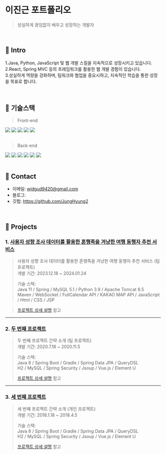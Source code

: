 # 이진근 포트폴리오
>성실하게 끊임없이 배우고 성장하는 개발자
</br>

## :pushpin: Intro
1.Java, Python, JavaScript 및 웹 개발 스킬을 지속적으로 성장시키고 있습니다.
</br>
2.React, Spring MVC 등의 프레임워크를 활용한 웹 개발 경험이 있습니다.
</br>
3.성실하게 역량을 강화하며, 팀워크와 협업을 중요시하고, 지속적인 학습을 통한 성장을 목표로 합니다.

</br>

## :pushpin: 기술스택
>Front-end
<div>
<img src="https://img.shields.io/badge/react.js-61DAFB?style=for-the-badge&logo=react&logoColor=black"/>
<img src="https://img.shields.io/badge/css-1572B6?style=for-the-badge&logo=css3&logoColor=white"/>
<img src="https://img.shields.io/badge/html5-E34F26?style=for-the-badge&logo=html5&logoColor=white"/>
<img src="https://img.shields.io/badge/javascript-F7DF1E?style=for-the-badge&logo=javascript&logoColor=black"/>
<img src="https://img.shields.io/badge/bootstrap-7952B3?style=for-the-badge&logo=bootstrap&logoColor=white">
</div>
</br>

>Back-end

<div>
<img src="https://img.shields.io/badge/node.js-339933?style=for-the-badge&logo=Node.js&logoColor=white"/>
<img src="https://img.shields.io/badge/python-3776AB?style=for-the-badge&logo=python&logoColor=white"/>
<img src="https://img.shields.io/badge/mysql-4479A1?style=for-the-badge&logo=mysql&logoColor=white"/>
<img src="https://img.shields.io/badge/spring-6DB33F?style=for-the-badge&logo=spring&logoColor=white"/>
<img src="https://img.shields.io/badge/springboot-6DB33F?style=for-the-badge&logo=springboot&logoColor=white"/>
<img src="https://img.shields.io/badge/java-007396?style=for-the-badge&logo=OpenJDK&logoColor=white">

</div>
</br>

## :pushpin: Contact
- 이메일: wjdgud9420@gmail.com
- 블로그: 
- 깃헙: https://github.com/JungHyung2

</br>

## :pushpin: Projects
### 1. [사용자 성향 조사 데이터를 활용한 혼행족을 겨냥한 여행 동행자 추천 서비스](https://github.com/2023-SMHRD-IS-AI1/WithusRepo)
>사용자 성향 조사 데이터를 활용한 혼행족을 겨냥한 여행 동행자 추천 서비스 (팀 프로젝트)  
>개발 기간: 2023.12.18 ~ 2024.01.24 
>  
>기술 스택:  
>Java 11 / Spring / MySQL 5.1 / Python 3.9 / Apache Tomcat 8.5  
>Maven / WebSocket / FullCalendar API / KAKAO MAP API /
>JavaScript / Html / CSS / JSP 
  
>[프로젝트 상세 설명](https://github.com/2023-SMHRD-IS-AI1/WithusRepo) 참고

---

### 2. [두 번째 프로젝트](https://github.com/JungHyung2/gitio.io)
>두 번째 프로젝트 간략 소개  (팀 프로젝트)  
>개발 기간: 2020.7.18 ~ 2020.11.5  
>  
>기술 스택:  
>Java 8 / Spring Boot / Gradle / Spring Data JPA / QueryDSL  
>H2 / MySQL / Spring Security / Jsoup / Vue.js / Element U  
>  
>[프로젝트 상세 설명](https://github.com/JungHyung2/gitio.io) 참고

---

### 3. [세 번째 프로젝트](https://github.com/JungHyung2/gitio.io)
>세 번째 프로젝트 간략 소개  (개인 프로젝트)  
>개발 기간: 2018.1.18 ~ 2018.4.5  
>  
>기술 스택:  
>Java 8 / Spring Boot / Gradle / Spring Data JPA / QueryDSL  
>H2 / MySQL / Spring Security / Jsoup / Vue.js / Element U  
>  
>[프로젝트 상세 설명](https://github.com/JungHyung2/gitio.io) 참고
